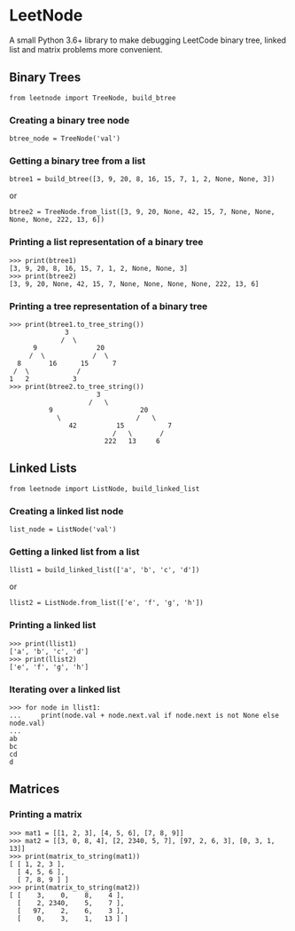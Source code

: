 # LeetNode
A small Python 3.6+ library to make debugging LeetCode binary tree, linked list and matrix problems more convenient.

## Binary Trees
`from leetnode import TreeNode, build_btree`

### Creating a binary tree node
`btree_node = TreeNode('val')`

### Getting a binary tree from a list
`btree1 = build_btree([3, 9, 20, 8, 16, 15, 7, 1, 2, None, None, 3])`

or

`btree2 = TreeNode.from_list([3, 9, 20, None, 42, 15, 7, None, None, None, None, 222, 13, 6])`

### Printing a list representation of a binary tree

    >>> print(btree1)
    [3, 9, 20, 8, 16, 15, 7, 1, 2, None, None, 3]
    >>> print(btree2)
    [3, 9, 20, None, 42, 15, 7, None, None, None, None, 222, 13, 6]

### Printing a tree representation of a binary tree

    >>> print(btree1.to_tree_string())
                  3
                 /  \
          9               20
         /  \            /  \
      8       16      15      7
     /  \            /
    1   2           3
    >>> print(btree2.to_tree_string())
                          3
                        /   \
              9                      20
                \                   /   \
                   42          15           7
                              /   \       /
                            222   13     6

## Linked Lists
`from leetnode import ListNode, build_linked_list`

### Creating a linked list node
`list_node = ListNode('val')`

### Getting a linked list from a list
`llist1 = build_linked_list(['a', 'b', 'c', 'd'])`

or

`llist2 = ListNode.from_list(['e', 'f', 'g', 'h'])`

### Printing a linked list
    >>> print(llist1)
    ['a', 'b', 'c', 'd']
    >>> print(llist2)
    ['e', 'f', 'g', 'h']

### Iterating over a linked list
    >>> for node in llist1:
    ...     print(node.val + node.next.val if node.next is not None else node.val)
    ...
    ab
    bc
    cd
    d

## Matrices
### Printing a matrix
    >>> mat1 = [[1, 2, 3], [4, 5, 6], [7, 8, 9]]
    >>> mat2 = [[3, 0, 8, 4], [2, 2340, 5, 7], [97, 2, 6, 3], [0, 3, 1, 13]]
    >>> print(matrix_to_string(mat1))
    [ [ 1, 2, 3 ],
      [ 4, 5, 6 ],
      [ 7, 8, 9 ] ]
    >>> print(matrix_to_string(mat2))
    [ [    3,    0,    8,    4 ],
      [    2, 2340,    5,    7 ],
      [   97,    2,    6,    3 ],
      [    0,    3,    1,   13 ] ]
